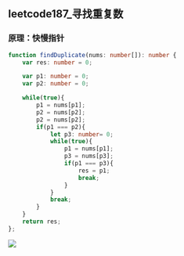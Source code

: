 ## leetcode187_寻找重复数

### 原理：快慢指针



```typescript
function findDuplicate(nums: number[]): number {
    var res: number = 0;

    var p1: number = 0;
    var p2: number = 0;

    while(true){
        p1 = nums[p1];
        p2 = nums[p2];
        p2 = nums[p2];
        if(p1 === p2){
            let p3: number= 0;
            while(true){
                p1 = nums[p1];
                p3 = nums[p3];
                if(p1 === p3){
                    res = p1;
                    break;
                }
            }
            break;
        }
    }
    return res;
};
```

![](https://i.loli.net/2021/05/27/9TYvmcJu7HgBFG4.png)
